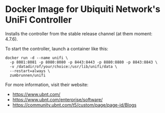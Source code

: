 # Docker Image for Ubiquiti Network's UniFi Controller

Installs the controller from the stable release channel (at them moment: 4.7.6).

To start the controller, launch a container like this:

```
docker run -d --name unifi \
  -p 8081:8081 -p 8080:8080 -p 8443:8443 -p 8880:8880 -p 8843:8843 \
  -v /datadir/of/your/choice:/usr/lib/unifi/data \
  --restart=always \
  zumbrunnen/unifi
```


For more information, visit their website: 

 * https://www.ubnt.com/
 * https://www.ubnt.com/enterprise/software/
 * https://community.ubnt.com/t5/custom/page/page-id/Blogs
